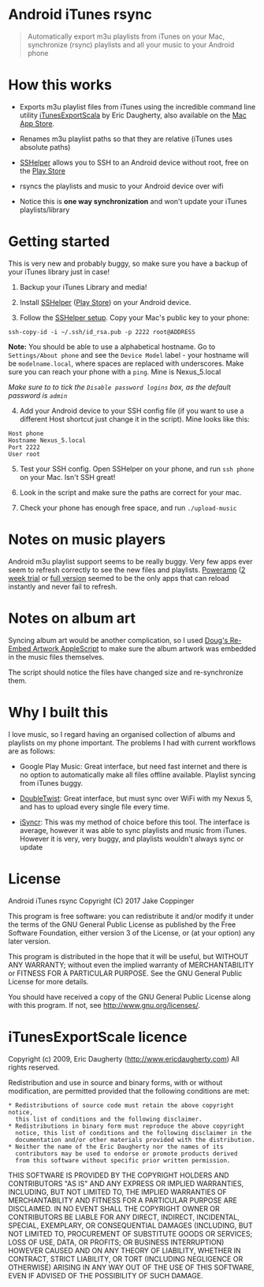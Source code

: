 Android iTunes rsync
====================

>   Automatically export m3u playlists from iTunes on your Mac,
>   synchronize (rsync) playlists and all your music to your Android phone

# How this works
- Exports m3u playlist files from iTunes using the incredible command line utility [iTunesExportScala](http://www.ericdaugherty.com/dev/itunesexport/)  by Eric Daugherty, also available on the [Mac App Store](https://itunes.apple.com/us/app/playlist-export/id434426826?mt=12&ls=1).

- Renames m3u playlist paths so that they are relative (iTunes uses absolute paths)

- [SSHelper](https://arachnoid.com/android/SSHelper/) allows you to SSH to an Android device without root, free on the [Play Store](https://play.google.com/store/apps/details?id=com.arachnoid.sshelper)

- rsyncs the playlists and music to your Android device over wifi

- Notice this is **one way synchronization** and won't update your iTunes playlists/library

# Getting started

This is very new and probably buggy, so make sure you have a backup of your iTunes library just in case!

1. Backup your iTunes Library and media!

2. Install [SSHelper](https://arachnoid.com/android/SSHelper/) ([Play Store](https://play.google.com/store/apps/details?id=com.arachnoid.sshelper)) on your Android device.

3. Follow the [SSHelper setup](https://arachnoid.com/android/SSHelper/#The_basics).
Copy your Mac's public key to your phone:

```
ssh-copy-id -i ~/.ssh/id_rsa.pub -p 2222 root@ADDRESS
```

**Note:** You should be able to use a alphabetical hostname. Go to `Settings/About phone` and see the `Device Model` label - your hostname will be `modelname.local`, where spaces are replaced with underscores. Make sure you can reach your phone with a `ping`. Mine is Nexus_5.local


*Make sure to to tick the `Disable password logins` box, as the default password is `admin`*


4. Add your Android device to your SSH config file (if you want to use a different Host shortcut just change it in the script).
Mine looks like this:

```
Host phone 
Hostname Nexus_5.local
Port 2222
User root
```

5. Test your SSH config. Open SSHelper on your phone, and run `ssh phone` on your Mac. Isn't SSH great!

6. Look in the script and make sure the paths are correct for your mac.

7. Check your phone has enough free space, and run `./upload-music`

# Notes on music players
Android m3u playlist support seems to be really buggy. Very few apps ever seem to refresh correctly to see the new files and playlists. [Poweramp](http://powerampapp.com/) ([2 week trial](https://market.android.com/details?id=com.maxmpz.audioplayer) or [full version](https://play.google.com/store/apps/details?id=com.maxmpz.audioplayer.unlock) seemed to be the only apps that can reload instantly and never fail to refresh.

# Notes on album art
Syncing album art would be another complication, so I used [Doug's Re-Embed Artwork AppleScript](http://dougscripts.com/itunes/scripts/ss.php?sp=reembedartwork) to make sure the album artwork was embedded in the music files themselves.

The script should notice the files have changed size and re-synchronize them.

# Why I built this
I love music, so I regard having an organised collection of albums and playlists on my phone important. The problems I had with current workflows are as follows:

- Google Play Music: Great interface, but need fast internet and there is no option to automatically make all files offline available. Playlist syncing from iTunes buggy.

- [DoubleTwist](https://www.doubletwist.com/): Great interface, but must sync over WiFi with my Nexus 5, and has to upload every single file every time.

- [iSyncr](http://www.jrtstudio.com/iSyncr-iTunes-for-Android): This was my method of choice before this tool. The interface is average, however it was able to sync playlists and music from iTunes. However it is very, very buggy, and playlists wouldn't always sync or update

# License

Android iTunes rsync
Copyright (C) 2017 Jake Coppinger

This program is free software: you can redistribute it and/or modify
it under the terms of the GNU General Public License as published by
the Free Software Foundation, either version 3 of the License, or
(at your option) any later version.

This program is distributed in the hope that it will be useful,
but WITHOUT ANY WARRANTY; without even the implied warranty of
MERCHANTABILITY or FITNESS FOR A PARTICULAR PURPOSE.  See the
GNU General Public License for more details.

You should have received a copy of the GNU General Public License
along with this program.  If not, see <http://www.gnu.org/licenses/>.


# iTunesExportScale licence
Copyright (c) 2009, Eric Daugherty (http://www.ericdaugherty.com)
All rights reserved.

Redistribution and use in source and binary forms, with or without 
modification, are permitted provided that the following conditions are met:

    * Redistributions of source code must retain the above copyright notice, 
      this list of conditions and the following disclaimer.
    * Redistributions in binary form must reproduce the above copyright 
      notice, this list of conditions and the following disclaimer in the 
      documentation and/or other materials provided with the distribution.
    * Neither the name of the Eric Daugherty nor the names of its 
      contributors may be used to endorse or promote products derived 
      from this software without specific prior written permission.

THIS SOFTWARE IS PROVIDED BY THE COPYRIGHT HOLDERS AND CONTRIBUTORS "AS IS" 
AND ANY EXPRESS OR IMPLIED WARRANTIES, INCLUDING, BUT NOT LIMITED TO, THE 
IMPLIED WARRANTIES OF MERCHANTABILITY AND FITNESS FOR A PARTICULAR PURPOSE 
ARE DISCLAIMED. IN NO EVENT SHALL THE COPYRIGHT OWNER OR CONTRIBUTORS BE 
LIABLE FOR ANY DIRECT, INDIRECT, INCIDENTAL, SPECIAL, EXEMPLARY, OR 
CONSEQUENTIAL DAMAGES (INCLUDING, BUT NOT LIMITED TO, PROCUREMENT OF 
SUBSTITUTE GOODS OR SERVICES; LOSS OF USE, DATA, OR PROFITS; OR BUSINESS 
INTERRUPTION) HOWEVER CAUSED AND ON ANY THEORY OF LIABILITY, WHETHER IN 
CONTRACT, STRICT LIABILITY, OR TORT (INCLUDING NEGLIGENCE OR OTHERWISE) 
ARISING IN ANY WAY OUT OF THE USE OF THIS SOFTWARE, EVEN IF ADVISED OF 
THE POSSIBILITY OF SUCH DAMAGE.